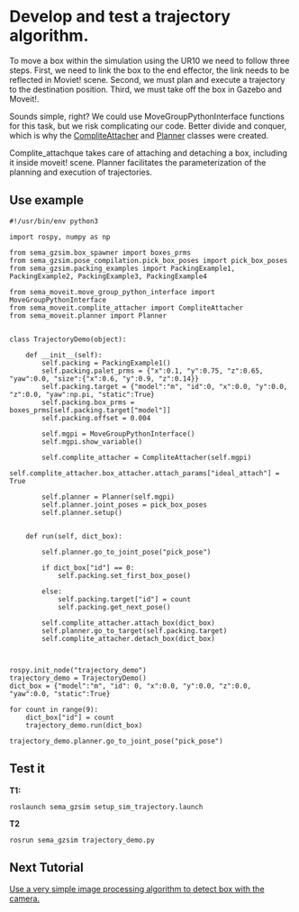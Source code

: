 # Develop and test a trajectory algorithm.

To move a box within the simulation using the UR10 we need to follow three steps. First, we need to link the box to the end effector, the link needs to be reflected in Moviet! scene. Second, we must plan and execute a trajectory to the destination position. Third, we must take off the box in Gazebo and Moveit!.

Sounds simple, right? We could use MoveGroupPythonInterface functions for this task, but we risk complicating our code. Better divide and conquer, which is why the [CompliteAttacher](https://github.com/MonkyDCristian/SEMA_Sim/blob/ROS-focus-develop/sema_ws/src/sema_moveit/src/sema_moveit/complite_attacher.py) and [Planner](https://github.com/MonkyDCristian/SEMA_Sim/blob/ROS-focus-develop/sema_ws/src/sema_moveit/src/sema_moveit/planner.py) classes were created.

Complite_attachque takes care of attaching and detaching a box, including it inside moveit! scene. Planner facilitates the parameterization of the planning and execution of trajectories.

## Use example
```
#!/usr/bin/env python3

import rospy, numpy as np

from sema_gzsim.box_spawner import boxes_prms
from sema_gzsim.pose_compilation.pick_box_poses import pick_box_poses
from sema_gzsim.packing_examples import PackingExample1, PackingExample2, PackingExample3, PackingExample4

from sema_moveit.move_group_python_interface import MoveGroupPythonInterface
from sema_moveit.complite_attacher import CompliteAttacher
from sema_moveit.planner import Planner


class TrajectoryDemo(object):
	
	def __init__(self):
		self.packing = PackingExample1()
		self.packing.palet_prms = {"x":0.1, "y":0.75, "z":0.65, "yaw":0.0, "size":{"x":0.6, "y":0.9, "z":0.14}}
		self.packing.target = {"model":"m", "id":0, "x":0.0, "y":0.0, "z":0.0, "yaw":np.pi, "static":True}
		self.packing.box_prms = boxes_prms[self.packing.target["model"]]
		self.packing.offset = 0.004

		self.mgpi = MoveGroupPythonInterface()
		self.mgpi.show_variable()

		self.complite_attacher = CompliteAttacher(self.mgpi)
		self.complite_attacher.box_attacher.attach_params["ideal_attach"] =  True

		self.planner = Planner(self.mgpi)
		self.planner.joint_poses = pick_box_poses
		self.planner.setup()


	def run(self, dict_box):
		
		self.planner.go_to_joint_pose("pick_pose")
		
		if dict_box["id"] == 0:
			self.packing.set_first_box_pose()
		
		else:
			self.packing.target["id"] = count
			self.packing.get_next_pose()

		self.complite_attacher.attach_box(dict_box)
		self.planner.go_to_target(self.packing.target)
		self.complite_attacher.detach_box(dict_box)
		


rospy.init_node("trajectory_demo")
trajectory_demo = TrajectoryDemo()
dict_box = {"model":"m", "id": 0, "x":0.0, "y":0.0, "z":0.0, "yaw":0.0, "static":True}

for count in range(9):
    dict_box["id"] = count
    trajectory_demo.run(dict_box)

trajectory_demo.planner.go_to_joint_pose("pick_pose")
```

## Test it
**T1:**
```
roslaunch sema_gzsim setup_sim_trajectory.launch
```
**T2**
```
rosrun sema_gzsim trajectory_demo.py 
```

## Next Tutorial 
[Use a very simple image processing algorithm to detect box with the camera.](https://github.com/MonkyDCristian/SEMA_Sim/blob/ROS-focus-develop/documentation/box_detector.md)
